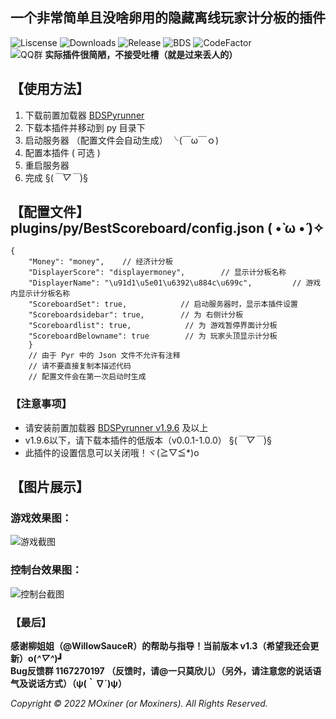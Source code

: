 ## 一个非常简单且没啥卵用的隐藏离线玩家计分板的插件

![Liscense](https://img.shields.io/github/license/Moxiner/BestScoreboard)
![Downloads](https://img.shields.io/github/downloads/Moxiner/BestScoreboard/total)
![Release](https://img.shields.io/github/v/release/Moxiner/BestScoreboard)
![BDS](https://img.shields.io/badge/support--Pyr--version-1.9.9-red)
![CodeFactor](https://www.codefactor.io/repository/github/Moxiner/BestScoreboard/badge)  
![QQ群]()
**实际插件很简陋，不接受吐槽（就是过来丢人的）**



## 【使用方法】

1. 下载前置加载器 [BDSPyrunner](https://github.com/twoone-3/BDSpyrunner)
2. 下载本插件并移动到 py 目录下
3. 启动服务器 （配置文件会自动生成） ╰(￣ω￣ｏ)
4. 配置本插件 ( 可选 ) 
5. 重启服务器
6. 完成  §(*￣▽￣*)§
## 【配置文件】plugins/py/BestScoreboard/config.json ( •̀ ω •́ )✧
```
{
    "Money": "money",    // 经济计分板
    "DisplayerScore": "displayermoney",        // 显示计分板名称
    "DisplayerName": "\u91d1\u5e01\u6392\u884c\u699c",         // 游戏内显示计分板名称
    "ScoreboardSet": true,            // 启动服务器时，显示本插件设置
    "Scoreboardsidebar": true,        // 为 右侧计分板
    "Scoreboardlist": true,            // 为 游戏暂停界面计分板
    "ScoreboardBelowname": true        // 为 玩家头顶显示计分板
    }
    // 由于 Pyr 中的 Json 文件不允许有注释
    // 请不要直接复制本描述代码
    // 配置文件会在第一次启动时生成
```

### 【注意事项】

- 请安装前置加载器 [BDSPyrunner v1.9.6](https://github.com/twoone-3/BDSpyrunner) 及以上
- v1.9.6以下，请下载本插件的低版本（v0.0.1-1.0.0） §(*￣▽￣*)§
- 此插件的设置信息可以关闭哦！ヾ(≧▽≦*)o
## 【图片展示】

### 游戏效果图：

![游戏截图](https://www.minebbs.com/attachments/png.24403/)



### 控制台效果图：

![控制台截图](https://www.minebbs.com/attachments/png.24404/)





### 【最后】

**感谢柳姐姐（@WillowSauceR）的帮助与指导！当前版本 v1.3（希望我还会更新）o(*^▽^*)┛**  
**Bug反馈群 1167270197 （反馈时，请@一只莫欣儿）（另外，请注意您的说话语气及说话方式）（ψ(｀∇´)ψ）**  

*Copyright © 2022 MOxiner (or Moxiners). All Rights Reserved.*
